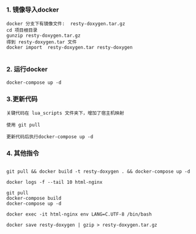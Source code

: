 ### 1. 镜像导入docker
```
docker 分支下有镜像文件:  resty-doxygen.tar.gz
cd 项目根目录
gunzip resty-doxygen.tar.gz  
得到 resty-doxygen.tar 文件
docker import  resty-doxygen.tar resty-doxygen


```

### 2. 运行docker
```
docker-compose up -d
```

### 3.更新代码
```
关键代码在 lua_scripts 文件夹下，增加了宿主机映射

使用 git pull

更新代码后执行docker-compose up -d
```

### 4. 其他指令
```

git pull && docker build -t resty-doxygen . && docker-compose up -d

docker logs -f --tail 10 html-nginx

git pull 
docker-compose build 
docker-compose up -d

docker exec -it html-nginx env LANG=C.UTF-8 /bin/bash

docker save resty-doxygen | gzip > resty-doxygen.tar.gz

```







